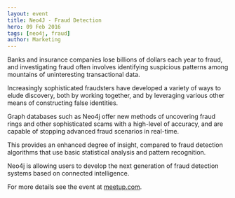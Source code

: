 ```yaml
---
layout: event
title: Neo4J - Fraud Detection
hero: 09 Feb 2016
tags: [neo4j, fraud]
author: Marketing
---
```

Banks and insurance companies lose billions of dollars each year to fraud, and investigating fraud often involves identifying suspicious patterns among mountains of uninteresting transactional data. 

Increasingly sophisticated fraudsters have developed a variety of ways to elude discovery, both by working together, and by leveraging various other means of constructing false identities.

Graph databases such as Neo4j offer new methods of uncovering fraud rings and other sophisticated scams with a high-level of accuracy, and are capable of stopping advanced fraud scenarios in real-time. 

This provides an enhanced degree of insight, compared to fraud detection algorithms that use basic statistical analysis and pattern recognition. 

Neo4j is allowing users to develop the next generation of fraud detection systems based on connected intelligence.

For more details see the event at [meetup.com](http://www.meetup.com/graphdb-london/events/228041973/).

